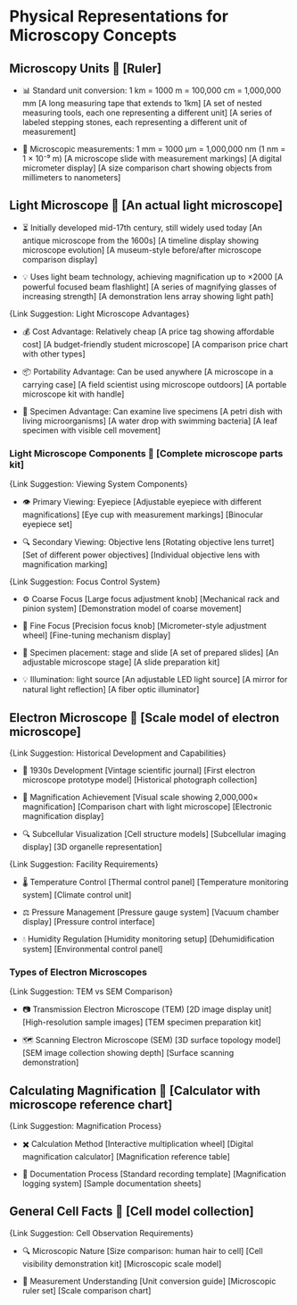# Physical Representations for Microscopy Concepts

## Microscopy Units 📏 [Ruler]

* 📊 Standard unit conversion: 1 km = 1000 m = 100,000 cm = 1,000,000 mm
[A long measuring tape that extends to 1km]
[A set of nested measuring tools, each one representing a different unit]
[A series of labeled stepping stones, each representing a different unit of measurement]

* 🔬 Microscopic measurements: 1 mm = 1000 μm = 1,000,000 nm (1 nm = 1 × 10⁻⁹ m)
[A microscope slide with measurement markings]
[A digital micrometer display]
[A size comparison chart showing objects from millimeters to nanometers]

## Light Microscope 🔬 [An actual light microscope]

* ⏳ Initially developed mid-17th century, still widely used today
[An antique microscope from the 1600s]
[A timeline display showing microscope evolution]
[A museum-style before/after microscope comparison display]

* 💡 Uses light beam technology, achieving magnification up to ×2000
[A powerful focused beam flashlight]
[A series of magnifying glasses of increasing strength]
[A demonstration lens array showing light path]

{Link Suggestion: Light Microscope Advantages}
* 💰 Cost Advantage: Relatively cheap
[A price tag showing affordable cost]
[A budget-friendly student microscope]
[A comparison price chart with other types]

* 📦 Portability Advantage: Can be used anywhere
[A microscope in a carrying case]
[A field scientist using microscope outdoors]
[A portable microscope kit with handle]

* 🦠 Specimen Advantage: Can examine live specimens
[A petri dish with living microorganisms]
[A water drop with swimming bacteria]
[A leaf specimen with visible cell movement]

### Light Microscope Components 🔧 [Complete microscope parts kit]

{Link Suggestion: Viewing System Components}
* 👁️ Primary Viewing: Eyepiece
[Adjustable eyepiece with different magnifications]
[Eye cup with measurement markings]
[Binocular eyepiece set]

* 🔍 Secondary Viewing: Objective lens
[Rotating objective lens turret]
[Set of different power objectives]
[Individual objective lens with magnification marking]

{Link Suggestion: Focus Control System}
* ⚙️ Coarse Focus
[Large focus adjustment knob]
[Mechanical rack and pinion system]
[Demonstration model of coarse movement]

* 🎯 Fine Focus
[Precision focus knob]
[Micrometer-style adjustment wheel]
[Fine-tuning mechanism display]

* 📍 Specimen placement: stage and slide
[A set of prepared slides]
[An adjustable microscope stage]
[A slide preparation kit]

* 💡 Illumination: light source
[An adjustable LED light source]
[A mirror for natural light reflection]
[A fiber optic illuminator]

## Electron Microscope 🔬 [Scale model of electron microscope]

{Link Suggestion: Historical Development and Capabilities}
* 🚀 1930s Development
[Vintage scientific journal]
[First electron microscope prototype model]
[Historical photograph collection]

* 🔬 Magnification Achievement
[Visual scale showing 2,000,000× magnification]
[Comparison chart with light microscope]
[Electronic magnification display]

* 🔍 Subcellular Visualization
[Cell structure models]
[Subcellular imaging display]
[3D organelle representation]

{Link Suggestion: Facility Requirements}
* 🌡️ Temperature Control
[Thermal control panel]
[Temperature monitoring system]
[Climate control unit]

* ⚖️ Pressure Management
[Pressure gauge system]
[Vacuum chamber display]
[Pressure control interface]

* 💧 Humidity Regulation
[Humidity monitoring setup]
[Dehumidification system]
[Environmental control panel]

### Types of Electron Microscopes

{Link Suggestion: TEM vs SEM Comparison}
* 📷 Transmission Electron Microscope (TEM)
[2D image display unit]
[High-resolution sample images]
[TEM specimen preparation kit]

* 🗺️ Scanning Electron Microscope (SEM)
[3D surface topology model]
[SEM image collection showing depth]
[Surface scanning demonstration]

## Calculating Magnification 🔢 [Calculator with microscope reference chart]

{Link Suggestion: Magnification Process}
* ✖️ Calculation Method
[Interactive multiplication wheel]
[Digital magnification calculator]
[Magnification reference table]

* 📝 Documentation Process
[Standard recording template]
[Magnification logging system]
[Sample documentation sheets]

## General Cell Facts 🦠 [Cell model collection]

{Link Suggestion: Cell Observation Requirements}
* 🔍 Microscopic Nature
[Size comparison: human hair to cell]
[Cell visibility demonstration kit]
[Microscopic scale model]

* 📏 Measurement Understanding
[Unit conversion guide]
[Microscopic ruler set]
[Scale comparison chart]